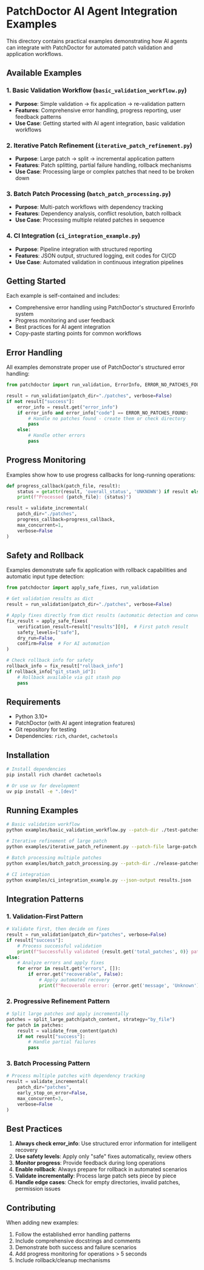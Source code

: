 # PatchDoctor AI Agent Integration Examples

This directory contains practical examples demonstrating how AI agents can integrate with PatchDoctor for automated patch validation and application workflows.

## Available Examples

### 1. Basic Validation Workflow (`basic_validation_workflow.py`)
- **Purpose**: Simple validation → fix application → re-validation pattern
- **Features**: Comprehensive error handling, progress reporting, user feedback patterns
- **Use Case**: Getting started with AI agent integration, basic validation workflows

### 2. Iterative Patch Refinement (`iterative_patch_refinement.py`)
- **Purpose**: Large patch → split → incremental application pattern
- **Features**: Patch splitting, partial failure handling, rollback mechanisms
- **Use Case**: Processing large or complex patches that need to be broken down

### 3. Batch Patch Processing (`batch_patch_processing.py`)
- **Purpose**: Multi-patch workflows with dependency tracking
- **Features**: Dependency analysis, conflict resolution, batch rollback
- **Use Case**: Processing multiple related patches in sequence

### 4. CI Integration (`ci_integration_example.py`)
- **Purpose**: Pipeline integration with structured reporting
- **Features**: JSON output, structured logging, exit codes for CI/CD
- **Use Case**: Automated validation in continuous integration pipelines

## Getting Started

Each example is self-contained and includes:
- Comprehensive error handling using PatchDoctor's structured ErrorInfo system
- Progress monitoring and user feedback
- Best practices for AI agent integration
- Copy-paste starting points for common workflows

## Error Handling

All examples demonstrate proper use of PatchDoctor's structured error handling:

```python
from patchdoctor import run_validation, ErrorInfo, ERROR_NO_PATCHES_FOUND

result = run_validation(patch_dir="./patches", verbose=False)
if not result["success"]:
    error_info = result.get("error_info")
    if error_info and error_info["code"] == ERROR_NO_PATCHES_FOUND:
        # Handle no patches found - create them or check directory
        pass
    else:
        # Handle other errors
        pass
```

## Progress Monitoring

Examples show how to use progress callbacks for long-running operations:

```python
def progress_callback(patch_file, result):
    status = getattr(result, 'overall_status', 'UNKNOWN') if result else 'FAILED'
    print(f"Processed {patch_file}: {status}")

result = validate_incremental(
    patch_dir="./patches",
    progress_callback=progress_callback,
    max_concurrent=1,
    verbose=False
)
```

## Safety and Rollback

Examples demonstrate safe fix application with rollback capabilities and automatic input type detection:

```python
from patchdoctor import apply_safe_fixes, run_validation

# Get validation results as dict
result = run_validation(patch_dir="./patches", verbose=False)

# Apply fixes directly from dict results (automatic detection and conversion)
fix_result = apply_safe_fixes(
    verification_result=result["results"][0],  # First patch result
    safety_levels=["safe"],
    dry_run=False,
    confirm=False  # For AI automation
)

# Check rollback info for safety
rollback_info = fix_result["rollback_info"]
if rollback_info["git_stash_id"]:
    # Rollback available via git stash pop
    pass
```

## Requirements

- Python 3.10+
- PatchDoctor (with AI agent integration features)
- Git repository for testing
- Dependencies: `rich`, `chardet`, `cachetools`

## Installation

```bash
# Install dependencies
pip install rich chardet cachetools

# Or use uv for development
uv pip install -e ".[dev]"
```

## Running Examples

```bash
# Basic validation workflow
python examples/basic_validation_workflow.py --patch-dir ./test-patches

# Iterative refinement of large patch
python examples/iterative_patch_refinement.py --patch-file large-patch.patch

# Batch processing multiple patches
python examples/batch_patch_processing.py --patch-dir ./release-patches

# CI integration
python examples/ci_integration_example.py --json-output results.json
```

## Integration Patterns

### 1. Validation-First Pattern
```python
# Validate first, then decide on fixes
result = run_validation(patch_dir="patches", verbose=False)
if result["success"]:
    # Process successful validation
    print(f"Successfully validated {result.get('total_patches', 0)} patches")
else:
    # Analyze errors and apply fixes
    for error in result.get("errors", []):
        if error.get("recoverable", False):
            # Apply automated recovery
            print(f"Recoverable error: {error.get('message', 'Unknown')}")
```

### 2. Progressive Refinement Pattern
```python
# Split large patches and apply incrementally
patches = split_large_patch(patch_content, strategy="by_file")
for patch in patches:
    result = validate_from_content(patch)
    if not result["success"]:
        # Handle partial failures
        pass
```

### 3. Batch Processing Pattern
```python
# Process multiple patches with dependency tracking
result = validate_incremental(
    patch_dir="patches",
    early_stop_on_error=False,
    max_concurrent=3,
    verbose=False
)
```

## Best Practices

1. **Always check error_info**: Use structured error information for intelligent recovery
2. **Use safety levels**: Apply only "safe" fixes automatically, review others
3. **Monitor progress**: Provide feedback during long operations
4. **Enable rollback**: Always prepare for rollback in automated scenarios
5. **Validate incrementally**: Process large patch sets piece by piece
6. **Handle edge cases**: Check for empty directories, invalid patches, permission issues

## Contributing

When adding new examples:
1. Follow the established error handling patterns
2. Include comprehensive docstrings and comments
3. Demonstrate both success and failure scenarios
4. Add progress monitoring for operations > 5 seconds
5. Include rollback/cleanup mechanisms